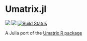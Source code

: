 # Umatrix.jl
[![](https://img.shields.io/badge/docs-stable-blue.svg)](https:/ckafi.github.io/Umatrix.jl/stable)
[![](https://img.shields.io/badge/docs-dev-blue.svg)](https:/ckafi.github.io/Umatrix.jl/dev)
[![Build Status](https://travis-ci.com/ckafi/Umatrix.jl.svg?branch=master)](https://travis-ci.com/ckafi/Umatrix.jl)

A Julia port of the [Umatrix R package](https://cran.r-project.org/web/packages/Umatrix/)
